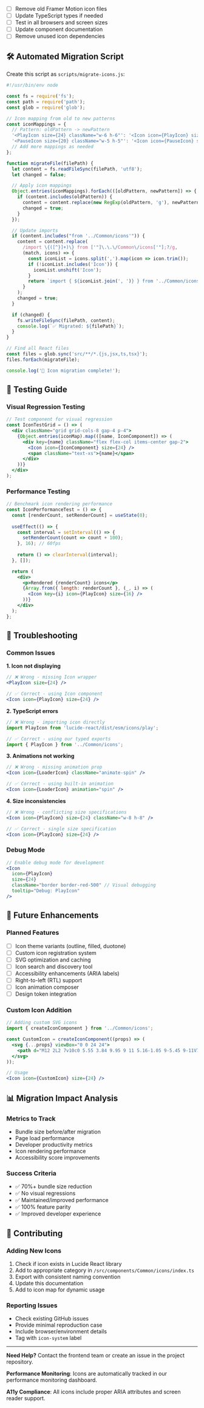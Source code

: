 - [ ] Remove old Framer Motion icon files
- [ ] Update TypeScript types if needed
- [ ] Test in all browsers and screen sizes
- [ ] Update component documentation
- [ ] Remove unused icon dependencies

## 🛠️ Automated Migration Script

Create this script as `scripts/migrate-icons.js`:

```javascript
#!/usr/bin/env node

const fs = require('fs');
const path = require('path');
const glob = require('glob');

// Icon mapping from old to new patterns
const iconMappings = {
  // Pattern: oldPattern -> newPattern
  '<PlayIcon size={24} className="w-6 h-6"': '<Icon icon={PlayIcon} size={24}',
  '<PauseIcon size={20} className="w-5 h-5"': '<Icon icon={PauseIcon} size={20}',
  // Add more mappings as needed
};

function migrateFile(filePath) {
  let content = fs.readFileSync(filePath, 'utf8');
  let changed = false;

  // Apply icon mappings
  Object.entries(iconMappings).forEach(([oldPattern, newPattern]) => {
    if (content.includes(oldPattern)) {
      content = content.replace(new RegExp(oldPattern, 'g'), newPattern);
      changed = true;
    }
  });

  // Update imports
  if (content.includes("from '../Common/icons'")) {
    content = content.replace(
      /import \{([^}]+)\} from ['"]\.\.\/Common\/icons['"];?/g,
      (match, icons) => {
        const iconList = icons.split(',').map(icon => icon.trim());
        if (!iconList.includes('Icon')) {
          iconList.unshift('Icon');
        }
        return `import { ${iconList.join(', ')} } from '../Common/icons';`;
      }
    );
    changed = true;
  }

  if (changed) {
    fs.writeFileSync(filePath, content);
    console.log(`✅ Migrated: ${filePath}`);
  }
}

// Find all React files
const files = glob.sync('src/**/*.{js,jsx,ts,tsx}');
files.forEach(migrateFile);

console.log('🎉 Icon migration complete!');
```

## 🧪 Testing Guide

### Visual Regression Testing
```jsx
// Test component for visual regression
const IconTestGrid = () => (
  <div className="grid grid-cols-8 gap-4 p-4">
    {Object.entries(iconMap).map(([name, IconComponent]) => (
      <div key={name} className="flex flex-col items-center gap-2">
        <Icon icon={IconComponent} size={24} />
        <span className="text-xs">{name}</span>
      </div>
    ))}
  </div>
);
```

### Performance Testing
```jsx
// Benchmark icon rendering performance
const IconPerformanceTest = () => {
  const [renderCount, setRenderCount] = useState(0);
  
  useEffect(() => {
    const interval = setInterval(() => {
      setRenderCount(count => count + 100);
    }, 16); // 60fps
    
    return () => clearInterval(interval);
  }, []);

  return (
    <div>
      <p>Rendered {renderCount} icons</p>
      {Array.from({ length: renderCount }, (_, i) => (
        <Icon key={i} icon={PlayIcon} size={16} />
      ))}
    </div>
  );
};
```

## 🐛 Troubleshooting

### Common Issues

**1. Icon not displaying**
```jsx
// ❌ Wrong - missing Icon wrapper
<PlayIcon size={24} />

// ✅ Correct - using Icon component
<Icon icon={PlayIcon} size={24} />
```

**2. TypeScript errors**
```typescript
// ❌ Wrong - importing icon directly
import PlayIcon from 'lucide-react/dist/esm/icons/play';

// ✅ Correct - using our typed exports
import { PlayIcon } from '../Common/icons';
```

**3. Animations not working**
```jsx
// ❌ Wrong - missing animation prop
<Icon icon={LoaderIcon} className="animate-spin" />

// ✅ Correct - using built-in animation
<Icon icon={LoaderIcon} animation="spin" />
```

**4. Size inconsistencies**
```jsx
// ❌ Wrong - conflicting size specifications
<Icon icon={PlayIcon} size={24} className="w-8 h-8" />

// ✅ Correct - single size specification
<Icon icon={PlayIcon} size={24} />
```

### Debug Mode
```jsx
// Enable debug mode for development
<Icon 
  icon={PlayIcon} 
  size={24}
  className="border border-red-500" // Visual debugging
  tooltip="Debug: PlayIcon"
/>
```

## 🔮 Future Enhancements

### Planned Features
- [ ] Icon theme variants (outline, filled, duotone)
- [ ] Custom icon registration system
- [ ] SVG optimization and caching
- [ ] Icon search and discovery tool
- [ ] Accessibility enhancements (ARIA labels)
- [ ] Right-to-left (RTL) support
- [ ] Icon animation composer
- [ ] Design token integration

### Custom Icon Addition
```jsx
// Adding custom SVG icons
import { createIconComponent } from '../Common/icons';

const CustomIcon = createIconComponent((props) => (
  <svg {...props} viewBox="0 0 24 24">
    <path d="M12 2L2 7v10c0 5.55 3.84 9.95 9 11 5.16-1.05 9-5.45 9-11V7l-10-5z"/>
  </svg>
));

// Usage
<Icon icon={CustomIcon} size={24} />
```

## 📊 Migration Impact Analysis

### Metrics to Track
- Bundle size before/after migration
- Page load performance
- Developer productivity metrics
- Icon rendering performance
- Accessibility score improvements

### Success Criteria
- ✅ 70%+ bundle size reduction
- ✅ No visual regressions
- ✅ Maintained/improved performance
- ✅ 100% feature parity
- ✅ Improved developer experience

## 🤝 Contributing

### Adding New Icons
1. Check if icon exists in Lucide React library
2. Add to appropriate category in `/src/components/Common/icons/index.ts`
3. Export with consistent naming convention
4. Update this documentation
5. Add to icon map for dynamic usage

### Reporting Issues
- Check existing GitHub issues
- Provide minimal reproduction case
- Include browser/environment details
- Tag with `icon-system` label

---

**Need Help?** Contact the frontend team or create an issue in the project repository.

**Performance Monitoring**: Icons are automatically tracked in our performance monitoring dashboard.

**A11y Compliance**: All icons include proper ARIA attributes and screen reader support.